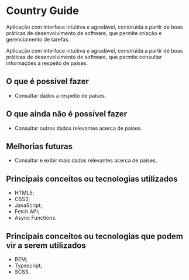 # Country Guide

Aplicação com interface intuitiva e agradável, construída a partir de boas práticas de desenvolvimento de software, que permite criação e gerenciamento de tarefas.

Aplicação com interface intuitiva e agradável, construída a partir de boas práticas de desenvolvimento de software, que permite consultar informações a respeito de países.

## O que é possível fazer
* Consultar dados a respeito de países.

## O que ainda não é possível fazer
* Consultar outros dados relevantes acerca de países.

## Melhorias futuras
* Consultar e exibir mais dados relevantes acerca de países.

## Principais conceitos ou tecnologias utilizados
* HTML5;
* CSS3;
* JavaScript;
* Fetch API;
* Async Functions.

## Principais conceitos ou tecnologias que podem vir a serem utilizados
* BEM;
* Typescript;
* SCSS.
